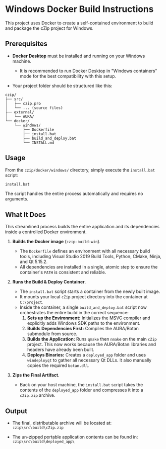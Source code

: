 # Windows Docker Build Instructions

This project uses Docker to create a self-contained environment to build and package the cZip project for Windows.

## Prerequisites

-   **Docker Desktop** must be installed and running on your Windows machine.
    * It is recommended to run Docker Desktop in "Windows containers" mode for the best compatibility with this setup.

-   Your project folder should be structured like this:

```
czip/
├── src/
│   ├── czip.pro
│   └── ... (source files)
├── external/
│   └── AURA/
└── docker/
    └── windows/
        ├── Dockerfile
        ├── install.bat
        ├── build_and_deploy.bat
        └── INSTALL.md
```

## Usage

From the `czip/docker/windows/` directory, simply execute the `install.bat` script:

```bash
install.bat
```

The script handles the entire process automatically and requires no arguments.

## What It Does

This streamlined process builds the entire application and its dependencies inside a controlled Docker environment.

1.  **Builds the Docker image** (`czip-build-win`).
    * The `Dockerfile` defines an environment with all necessary build tools, including Visual Studio 2019 Build Tools, Python, CMake, Ninja, and Qt 5.15.2.
    * All dependencies are installed in a single, atomic step to ensure the container's `PATH` is consistent and reliable.

2.  **Runs the Build & Deploy Container**.
    * The `install.bat` script starts a container from the newly built image.
    * It mounts your local `cZip` project directory into the container at `C:\project`.
    * Inside the container, a single `build_and_deploy.bat` script now orchestrates the entire build in the correct sequence:
        1.  **Sets up the Environment:** Initializes the MSVC compiler and explicitly adds Windows SDK paths to the environment.
        2.  **Builds Dependencies First:** Compiles the AURA/Botan submodule from source.
        3.  **Builds the Application:** Runs `qmake` then `nmake` on the main `cZip` project. This now works because the AURA/Botan libraries and headers have already been built.
        4.  **Deploys Binaries:** Creates a `deployed_app` folder and uses `windeployqt` to gather all necessary Qt DLLs. It also manually copies the required `botan.dll`.

3.  **Zips the Final Artifact**.
    * Back on your host machine, the `install.bat` script takes the contents of the `deployed_app` folder and compresses it into a `cZip.zip` archive.

## Output

-   The final, distributable archive will be located at:
    `czip\src\build\cZip.zip`

-   The un-zipped portable application contents can be found in:
    `czip\src\build\deployed_app\`